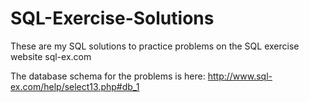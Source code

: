 # SQL-Exercise-Solutions

These are my SQL solutions to practice problems on the SQL exercise website sql-ex.com

The database schema for the problems is here: http://www.sql-ex.com/help/select13.php#db_1
